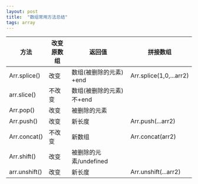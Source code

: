 ```yaml
---
layout: post
title:  "数组常用方法总结"
tags: array 
---
```








| 方法          | 改变原数组 | 返回值                     | 拼接数组                      |
| ------------- | ---------- | -------------------------- | --------------------------- |
| Arr.splice()  | 改变       | 数组(被删除的元素)    +end | Arr.splice(1,0,...arr2)       |
| arr.slice()   | 不改变     | 数组(被删除的元素)不+end   |                               |
| Arr.pop()     | 改变       | 被删除的元素               |                               |
| Arr.push()    | 改变       | 新长度                     | Arr.push(...arr2)             |
| Arr.concat()  | 不改变     | 新数组                     | Arr.concat(arr2)              |
| Arr.shift()   | 改变       | 被删除的元素/undefined     |                               |
| arr.unshift() | 改变       | 新长度                     | Arr.unshift(...arr2)          |


